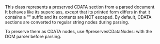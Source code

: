 This class represents a preserved CDATA section from a parsed document. It behaves like its superclass, except that its printed form differs in that it contains a "<![CDATA[" prefix and a "]]>" suffix and its contents are NOT escaped. By default, CDATA sections are converted to regular string nodes during parsing.

To preserve them as CDATA nodes, use #preservesCDataNodes: with the DOM parser before parsing.